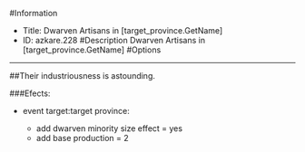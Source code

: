 #Information
 - Title: Dwarven Artisans in [target_province.GetName]
 - ID: azkare.228
#Description
Dwarven Artisans in [target_province.GetName]
#Options

___
##Their industriousness is astounding.

###Efects:<ul><li>event target:target province:</li><ul><li>add dwarven minority size effect = yes</li><li>add base production = 2</li></ul></ul>
